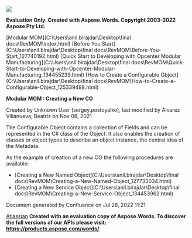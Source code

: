 ﻿![](Creating-a-New-CO\_134452147.001.png)

**Evaluation Only. Created with Aspose.Words. Copyright 2003-2022 Aspose Pty Ltd.**

[Modular MOM](C:\Users\anil.birajdar\Desktop\final docs\RevMOM\index.html) [Before You Start](C:\Users\anil.birajdar\Desktop\final docs\RevMOM\Before-You-Start_127740192.html) [Quick Start to Developing with Opcenter Modular Manufacturing](C:\Users\anil.birajdar\Desktop\final docs\RevMOM\Quick-Start-to-Developing-with-Opcenter-Modular-Manufacturing_134455239.html) [How to Create a Configurable Object](C:\Users\anil.birajdar\Desktop\final docs\RevMOM\How-to-Create-a-Configurable-Object_125339498.html) 

**Modular MOM : Creating a New CO** 

Created by Unknown User (sergey.postoyalko), last modified by Alvarez Villanueva, Beatriz on Nov 08, 2021 

The Configurable Object contains a collection of Fields and can be represented in the C# class of the Object. It also enables the creation of classes or object types to describe an object instance, the central idea of the Metadata. 

As the example of creation of a new CO the following procedures are available:

- [Creating a New Named Object](C:\Users\anil.birajdar\Desktop\final docs\RevMOM\Creating-a-New-Named-Object_127733034.html)
- [Creating a New Service Object](C:\Users\anil.birajdar\Desktop\final docs\RevMOM\Creating-a-New-Service-Object_134453962.html)

Document generated by Confluence on Jul 28, 2022 11:21

[Atlassian](https://www.atlassian.com/)
**Created with an evaluation copy of Aspose.Words. To discover the full versions of our APIs please visit: https://products.aspose.com/words/**
